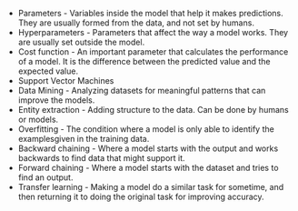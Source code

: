 - Parameters -  Variables inside the model that help it makes predictions. They are usually formed from the data, and not set by humans.
- Hyperparameters - Parameters that affect the way a model works. They are usually set outside the model.
- Cost function - An important parameter that calculates the performance of a model. It is the difference between the predicted value and the expected value.
- Support Vector Machines
- Data Mining - Analyzing datasets for meaningful patterns that can improve the models.
- Entity extraction - Adding structure to the data. Can be done by humans or models.
- Overfitting - The condition where a model is only able to identify the examplesgiven in the training data.
- Backward chaining - Where a model starts with the output and works backwards to find data that might support it.
- Forward chaining - Where a model starts with the dataset and tries to find an output.
- Transfer learning - Making a model do a similar task for sometime, and then returning it to doing the original task for improving accuracy.